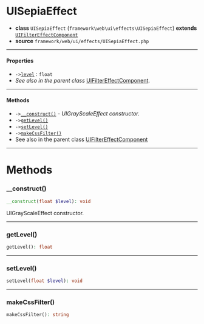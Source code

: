 # UISepiaEffect

- **class** `UISepiaEffect` (`framework\web\ui\effects\UISepiaEffect`) **extends** [`UIFilterEffectComponent`](https://github.com/jphp-group/wizard-framework/blob/master/wizard-web-ui/api-docs/classes/framework/web/ui/effects/UIFilterEffectComponent.md)
- **source** `framework/web/ui/effects/UISepiaEffect.php`

---

#### Properties

- `->`[`level`](#prop-level) : `float`
- *See also in the parent class* [UIFilterEffectComponent](https://github.com/jphp-group/wizard-framework/blob/master/wizard-web-ui/api-docs/classes/framework/web/ui/effects/UIFilterEffectComponent.md).

---

#### Methods

- `->`[`__construct()`](#method-__construct) - _UIGrayScaleEffect constructor._
- `->`[`getLevel()`](#method-getlevel)
- `->`[`setLevel()`](#method-setlevel)
- `->`[`makeCssFilter()`](#method-makecssfilter)
- See also in the parent class [UIFilterEffectComponent](https://github.com/jphp-group/wizard-framework/blob/master/wizard-web-ui/api-docs/classes/framework/web/ui/effects/UIFilterEffectComponent.md)

---
# Methods

<a name="method-__construct"></a>

### __construct()
```php
__construct(float $level): void
```
UIGrayScaleEffect constructor.

---

<a name="method-getlevel"></a>

### getLevel()
```php
getLevel(): float
```

---

<a name="method-setlevel"></a>

### setLevel()
```php
setLevel(float $level): void
```

---

<a name="method-makecssfilter"></a>

### makeCssFilter()
```php
makeCssFilter(): string
```